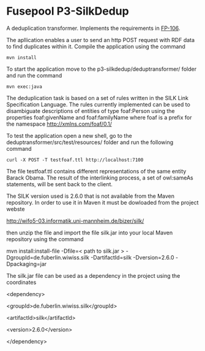 Fusepool P3-SilkDedup
============

A deduplication transformer. Implements the requirements in [FP-106](https://fusepool.atlassian.net/browse/FP-106).

The apllication enables a user to send an http POST request with RDF data to find duplicates within it. Compile the application using the command

    mvn install

To start the application move to the p3-silkdedup/deduptransformer/ folder and run the command

    mvn exec:java

The deduplication task is based on a set of rules written in the SILK Link Specification Language. The rules currently implemented can be used to disambiguate descriptions of entities of type foaf:Person using the properties 
foaf:givenName and foaf:familyName where foaf is a prefix for the namespace http://xmlns.com/foaf/0.1/

To test the application open a new shell, go to the deduptransformer/src/test/resources/ folder and run the following command 

    curl -X POST -T testfoaf.ttl http://localhost:7100

The file testfoaf.ttl contains different representations of the same entity Barack Obama. The result of the interlinking process, a set of owl:sameAs statements, will be sent back to the client.

The SILK version used is 2.6.0 that is not available from the Maven repository. In order to use it in Maven it must be dowloaded from the project webste

http://wifo5-03.informatik.uni-mannheim.de/bizer/silk/

then unzip the file and import the file silk.jar into your local Maven repository using the command

mvn install:install-file -Dfile=&lt; path to silk.jar &gt; -DgroupId=de.fuberlin.wiwiss.silk -DartifactId=silk -Dversion=2.6.0 -Dpackaging=jar

The silk.jar file can be used as a dependency in the project using the coordinates

&lt;dependency&gt;

  &lt;groupId&gt;de.fuberlin.wiwiss.silk&lt;/groupId&gt;
  
  &lt;artifactId&gt;silk&lt;/artifactId&gt;
  
  &lt;version&gt;2.6.0&lt;/version&gt;
  
&lt;/dependency&gt;
